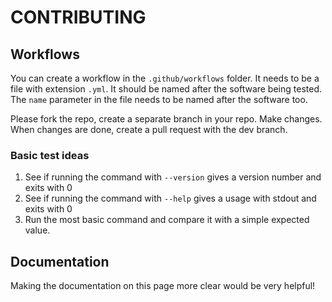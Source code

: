 # CONTRIBUTING

## Workflows

You can create a workflow in the `.github/workflows` folder.
It needs to be a file with extension `.yml`.
It should be named after the software being tested.
The `name` parameter in the file needs to be named after the software too.

Please fork the repo, create a separate branch in your repo.
Make changes.
When changes are done, create a pull request with the dev branch.

### Basic test ideas

1. See if running the command with `--version` gives a version number and exits with 0
2. See if running the command with `--help` gives a usage with stdout and exits with 0
3. Run the most basic command and compare it with a simple expected value.

## Documentation

Making the documentation on this page more clear would be very helpful!
